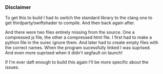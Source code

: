 ### Disclaimer

To get this to build I had to switch the standard library to the clang one to get thirdparty/swiftshader to compile. And then back again after.

And there were two files entirely missing from the source. One a compressed js file, the other a compressed html file.
I first had to make a python file in the surec ignore them. And later had to create empty files with the correct names.
When the program sucessfully linked I was suprised. And even more suprised when it didn't segfault on launch!

If I'm ever daft enough to build this again I'll be more specific about the issues.

